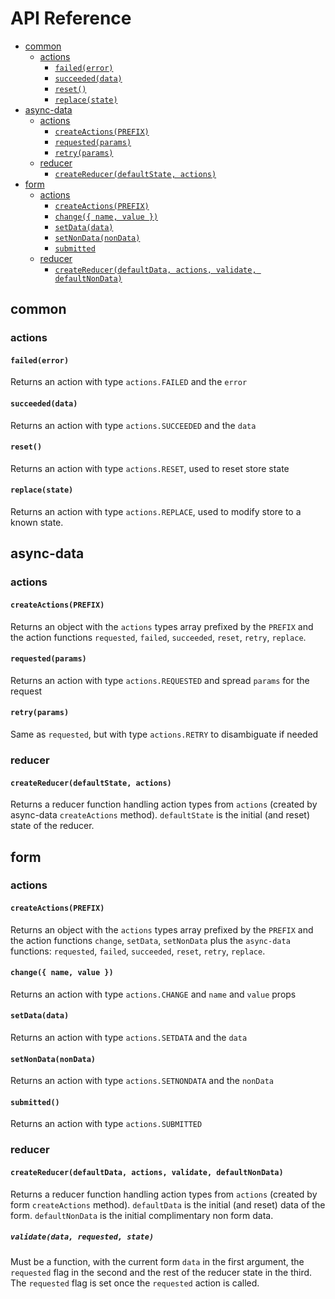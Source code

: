 # API Reference

-   [common](#common)
    -   [actions](#actions)
        -   [`failed(error)`](#failederror)
        -   [`succeeded(data)`](#succeededdata)
        -   [`reset()`](#reset)
        -   [`replace(state)`](#replacestate)
-   [async-data](#async-data)
    -   [actions](#actions-1)
        -   [`createActions(PREFIX)`](#createactionsprefix)
        -   [`requested(params)`](#requestedparams)
        -   [`retry(params)`](#retryparams)
    -   [reducer](#reducer)
        -   [`createReducer(defaultState, actions)`](#createreducerdefaultstateactions)
-   [form](#form)
    -   [actions](#actions-2)
        -   [`createActions(PREFIX)`](#createactionsprefix)
        -   [`change({ name, value })`](#changenamevalue)
        -   [`setData(data)`](#setdatadata)
        -   [`setNonData(nonData)`](#setnondatanondata)
        -   [`submitted`](#submitted)
    -   [reducer](#reducer-1)
        -   [`createReducer(defaultData, actions, validate, defaultNonData)`](#createreducerdefaultdataactionsvalidatedefaultnondata)

## common

### actions

#### `failed(error)`

Returns an action with type `actions.FAILED` and the `error`

#### `succeeded(data)`

Returns an action with type `actions.SUCCEEDED` and the `data`

#### `reset()`

Returns an action with type `actions.RESET`, used to reset store state

#### `replace(state)`

Returns an action with type `actions.REPLACE`, used to modify store to a known state.

## async-data

### actions

#### `createActions(PREFIX)`

Returns an object with the `actions` types array prefixed by the `PREFIX` and the action functions `requested`, `failed`, `succeeded`, `reset`, `retry`, `replace`.

#### `requested(params)`

Returns an action with type `actions.REQUESTED` and spread `params` for the request

#### `retry(params)`

Same as `requested`, but with type `actions.RETRY` to disambiguate if needed

### reducer

#### `createReducer(defaultState, actions)`

Returns a reducer function handling action types from `actions` (created by async-data `createActions` method). `defaultState` is the initial (and reset) state of the reducer.

## form

### actions

#### `createActions(PREFIX)`

Returns an object with the `actions` types array prefixed by the `PREFIX` and the action functions `change`, `setData`, `setNonData` plus the `async-data` functions: `requested`, `failed`, `succeeded`, `reset`, `retry`, `replace`.

#### `change({ name, value })`

Returns an action with type `actions.CHANGE` and `name` and `value` props

#### `setData(data)`

Returns an action with type `actions.SETDATA` and the `data`

#### `setNonData(nonData)`

Returns an action with type `actions.SETNONDATA` and the `nonData`

#### `submitted()`

Returns an action with type `actions.SUBMITTED`

### reducer

#### `createReducer(defaultData, actions, validate, defaultNonData)`

Returns a reducer function handling action types from `actions` (created by form `createActions` method). `defaultData` is the initial (and reset) data of the form. `defaultNonData` is the initial complimentary non form data.

##### `validate(data, requested, state)`

Must be a function, with the current form `data` in the first argument, the `requested` flag in the second and the rest of the reducer state in the third. The `requested` flag is set once the `requested` action is called.
